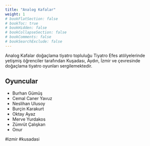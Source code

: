 ```yaml
---
title: "Analog Kafalar"
weight: 1
# bookFlatSection: false
# bookToc: true
# bookHidden: false
# bookCollapseSection: false
# bookComments: false
# bookSearchExclude: false
---
```


Analog Kafalar doğaçlama tiyatro topluluğu Tiyatro Efes atölyelerinde yetişmiş öğrenciler tarafından Kuşadası, Aydın, İzmir ve çevresinde doğaçlama tiyatro oyunları sergilemektedir. 

## Oyuncular

- Burhan Gümüş
- Cemal Caner Yavuz
- Neslihan Ulusoy
- Burçin Karakurt
- Oktay Ayaz 
- Merve Yurdakos 
- Zümrüt Çalışkan
- Onur 

#izmir #kusadasi 
